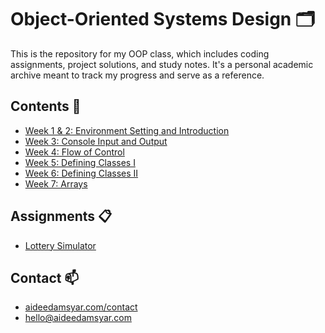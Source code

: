 # Object-Oriented Systems Design 🗂

This is the repository for my OOP class, which includes coding assignments, project solutions, and study notes. It's a personal academic archive meant to track my progress and serve as a reference. 

## Contents 🚀
- [Week 1 & 2: Environment Setting and Introduction](./Week%201%20&%20Week%202/)
- [Week 3: Console Input and Output](./Week3/)
- [Week 4: Flow of Control](./Week4/)
- [Week 5: Defining Classes I](./Week5/)
- [Week 6: Defining Classes II](./Week6/)
- [Week 7: Arrays](./Week7)

## Assignments 📋
- [Lottery Simulator](./LotterySimulator/)

## Contact 📫
- [aideedamsyar.com/contact]()
- [hello@aideedamsyar.com](mailto:hello@aideedamsyar.com)
